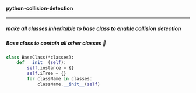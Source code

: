 ####  **python-collision-detection**
____________________________________
#####  make all classes inheritable to base class to enable collision detection



#####  Base class to contain all other classes :construction_worker:

```python
class BaseClass(*classes):
    def __init__(self):
        self.instance = {}
        self.iTree = {}
        for className in classes:
            className.__init__(self)
```


